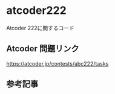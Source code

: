 # atcoder222
Atcoder 222に関するコード

## Atcoder 問題リンク
https://atcoder.jp/contests/abc222/tasks

## 参考記事

